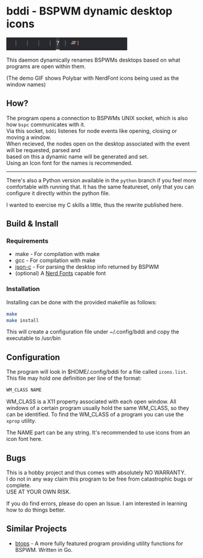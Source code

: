 # bddi - BSPWM dynamic desktop icons

![Example with Polybar and NerdFont icons](demo.gif)

This daemon dynamically renames BSPWMs desktops based on what programs are open within them.

(The demo GIF shows Polybar with NerdFont icons being used as the window names)

## How?
The program opens a connection to BSPWMs UNIX socket, which is also how `bspc` communicates with it.  
Via this socket, `bddi` listenes for node events like opening, closing or moving a window.  
When recieved, the nodes open on the desktop associated with the event will be requested, parsed and  
based on this a dynamic name will be generated and set.  
Using an Icon font for the names is recommended.

--- 

There's also a Python version available in the `python` branch if you feel more comfortable with running that.
It has the same featureset, only that you can configure it directly within the python file.

I wanted to exercise my C skills a little, thus the rewrite published here.

## Build & Install

### Requirements

* make      - For compilation with make
* gcc       - For compilation with make
* [json-c](https://github.com/json-c/json-c)    - For parsing the desktop info returned by BSPWM
* (optional) A [Nerd Fonts](https://www.nerdfonts.com/) capable font

### Installation

Installing can be done with the provided makefile as follows:

```sh
make
make install
```

This will create a configuration file under ~/.config/bddi and copy the executable to /usr/bin

## Configuration

The program will look in $HOME/.config/bddi for a file called `icons.list`.
This file may hold one definition per line of the format:

```txt
WM_CLASS NAME
```

WM_CLASS is a X11 property associated with each open window.
All windows of a certain program usually hold the same WM_CLASS, so they can be identified.
To find the WM_CLASS of a program you can use the `xprop` utility.

The NAME part can be any string. It's recommended to use icons from an icon font here.

## Bugs

This is a hobby project and thus comes with absolutely NO WARRANTY.  
I do not in any way claim this program to be free from catastrophic bugs or complete.  
USE AT YOUR OWN RISK.

If you do find errors, please do open an Issue.
I am interested in learning how to do things better.

## Similar Projects

* [btops](https://github.com/cmschuetz/btops) - A more fully featured program providing utility functions for BSPWM. Written in Go.
